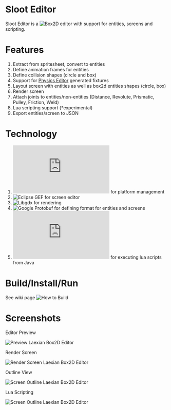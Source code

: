 Sloot Editor
====================

Sloot Editor is a ![Box2D](http://box2d.org/) editor with support for entities, screens and scripting.

Features
===================
1. Extract from spritesheet, convert to entities
2. Define animation frames for entities
3. Define collision shapes (circle and box)
4. Support for [Physics Editor](http://www.aurelienribon.com/blog/projects/physics-body-editor/) generated fixtures 
5. Layout screen with entities as well as box2d entities shapes (circle, box)
6. Render screen
7. Attach joints to entities/non-entities (Distance, Revolute, Prismatic, Pulley, Friction, Weld)
8. Lua scripting support (*experimental)
9. Export entities/screen to JSON

Technology
====================
1. ![Eclipse RCP](http://www.eclipse.org/home/categories/rcp.php) for platform management
2. ![Eclipse GEF](https://github.com/eclipse/gef) for screen editor
3. ![Libgdx](https://github.com/libgdx/libgdx) for rendering
4. ![Google Protobuf](https://code.google.com/p/protobuf/) for defining format for entities and screens
5. ![LuaJ](http://luaj.org/luaj/README.html) for executing lua scripts from Java

Build/Install/Run
====================

See wiki page ![How to Build](https://github.com/hemantasapkota/Laexian_Box2D_Editor/wiki/How-to-Build)

Screenshots
===========
Editor Preview

![Preview Laexian Box2D Editor](https://raw.github.com/hemantasapkota/Laexian_Box2D_Editor/master/screenshots/EdPreview.png)

Render Screen

![Render Screen Laexian Box2D Editor](https://raw.github.com/hemantasapkota/Laexian_Box2D_Editor/master/screenshots/EdRender.png)

Outline View

![Screen Outline Laexian Box2D Editor](https://raw.github.com/hemantasapkota/Laexian_Box2D_Editor/master/screenshots/EdOutline.png)

Lua Scripting

![Screen Outline Laexian Box2D Editor](https://raw.github.com/hemantasapkota/Laexian_Box2D_Editor/master/screenshots/EdLuaScript.png)
